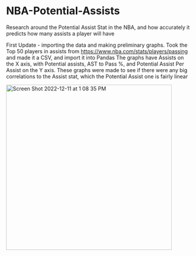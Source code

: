 # NBA-Potential-Assists
Research around the Potential Assist Stat in the NBA, and how accurately it predicts how many assists a player will have

First Update - importing the data and making preliminary graphs. 
Took the Top 50 players in assists from https://www.nba.com/stats/players/passing and made it a CSV, and import it into Pandas
The graphs have Assists on the X axis, with Potential assists, AST to Pass %, and Potential Assist Per Assist on the Y axis. 
These graphs were made to see if there were any big correlations to the Assist stat, which the Potential Assist one is fairly linear

<img width="447" alt="Screen Shot 2022-12-11 at 1 08 35 PM" src="https://user-images.githubusercontent.com/11672096/206920917-a722b3cf-a23a-460d-9664-5985f140a343.png">
